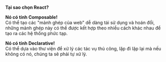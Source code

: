 **Tại sao chọn React?**  

**Nó có tính Composable!**  
Có thể tạo các "mảnh ghép của web" dễ dàng tái sử dụng và hoán đổi, những mảnh ghép này có thể được kết hợp theo nhiều cách khác nhau để tạo ra các hệ thống phức tạp.  

**Nó có tính Declarative!**  
Có thể dựa vào thư viện để xử lý các tác vụ thủ công, lặp đi lặp lại mà nếu không có nó, chúng ta sẽ phải tự xử lý.